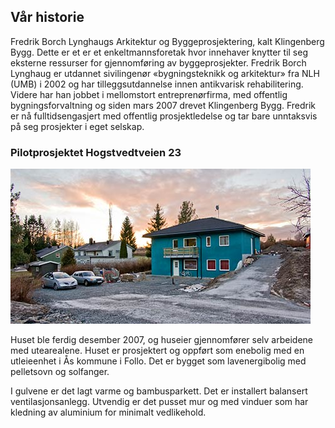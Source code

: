 ## Vår historie
Fredrik Borch Lynghaugs Arkitektur og Byggeprosjektering, kalt Klingenberg Bygg. Dette er et er et enkeltmannsforetak hvor innehaver knytter til seg eksterne ressurser for gjennomføring av byggeprosjekter. Fredrik Borch Lynghaug er utdannet sivilingenør «bygningsteknikk og arkitektur» fra NLH (UMB) i 2002 og har tilleggsutdannelse innen antikvarisk rehabilitering. Videre har han jobbet i mellomstort entreprenørfirma, med offentlig bygningsforvaltning og siden mars 2007 drevet Klingenberg Bygg. Fredrik er nå fulltidsengasjert med offentlig prosjektledelse og tar bare unntaksvis på seg prosjekter i eget selskap. 


### Pilotprosjektet Hogstvedtveien 23
![hogstvedt veien](/assets/images/hogstvedtveien.jpg)

Huset ble ferdig desember 2007, og huseier gjennomfører selv arbeidene med utearealene.
Huset er prosjektert og oppført som enebolig med en utleieenhet i Ås kommune i Follo. Det er bygget som lavenergibolig med pelletsovn og solfanger.

I gulvene er det lagt varme og bambusparkett. Det er installert balansert ventilasjonsanlegg. Utvendig er det pusset mur og med vinduer som har kledning av aluminium for minimalt vedlikehold.
